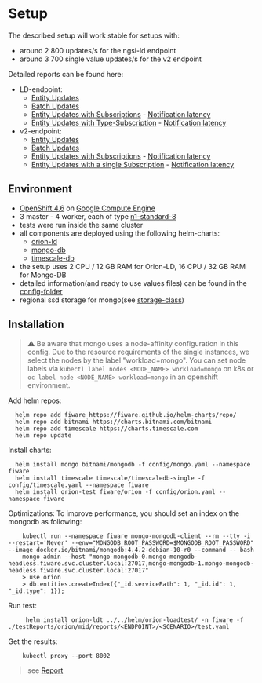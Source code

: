 # Setup

The described setup will work stable for setups with:
- around 2 800 updates/s for the ngsi-ld endpoint 
- around 3 700 single value updates/s for the v2 endpoint



Detailed reports can be found here:
* LD-endpoint:
    * [Entity Updates](https://fiware.github.io/load-tests/testReports/orion-ld-troe/small/reports/ld/EntityUpdateSimulation/gatling-report.html) 
    * [Batch Updates](https://fiware.github.io/load-tests/testReports/orion-ld-troe/small/reports/ld/BatchUpdateSimulation/gatling-report.html)
    * [Entity Updates with Subscriptions](https://fiware.github.io/load-tests/testReports/orion-ld-troe/small/reports/ld/EntityUpdateWithSubscriptionSimulation/gatling-report.html) - [Notification latency](reports/ld/EntityUpdateWithSubscriptionSimulation/grafana-report.png)
    * [Entity Updates with Type-Subscription](https://fiware.github.io/load-tests/testReports/orion-ld-troe/small/reports/ld/EntityUpdateWithTypeSubscriptionSimulation/gatling-report.html) - [Notification latency](reports/ld/EntityUpdateWithTypeSubscriptionSimulation/grafana-report.png)
 * v2-endpoint:
    * [Entity Updates](https://fiware.github.io/load-tests/testReports/orion-ld-troe/small/reports/v2/EntityUpdateSimulation/gatling-report.html) 
    * [Batch Updates](https://fiware.github.io/load-tests/testReports/orion-ld-troe/small/reports/v2/BatchUpdateSimulation/gatling-report.html)
    * [Entity Updates with Subscriptions](https://fiware.github.io/load-tests/testReports/orion-ld-troe/small/reports/v2/EntityUpdateWithSubscriptionSimulation/gatling-report.html) - [Notification latency](reports/v2/EntityUpdateWithSubscriptionSimulation/grafana-report.png)
    * [Entity Updates with a single Subscription](https://fiware.github.io/load-tests/testReports/orion-ld-troe/small/reports/v2/EntityUpdateWithSingleSubscriptionSimulation/gatling-report.html) - [Notification latency](reports/v2/EntityUpdateWithSingleSubscriptionSimulation/grafana-report.png)
      

## Environment

- [OpenShift 4.6](https://docs.openshift.com/container-platform/4.6/welcome/index.html) on [Google Compute Engine](https://cloud.google.com/compute)
- 3 master - 4 worker, each of type [n1-standard-8](https://cloud.google.com/compute/docs/machine-types)
- tests were run inside the same cluster
- all components are deployed using the following helm-charts:
    - [orion-ld](https://github.com/FIWARE/helm-charts/tree/main/charts/orion)
    - [mongo-db](https://github.com/bitnami/charts/tree/master/bitnami/mongodb)
    - [timescale-db](https://github.com/timescale/timescaledb-kubernetes/tree/master/charts/timescaledb-single)
- the setup uses 2 CPU / 12 GB RAM for Orion-LD, 16 CPU / 32 GB RAM for Mongo-DB
- detailed information(and ready to use values files) can be found in the [config-folder](config)
- regional ssd storage for mongo(see [storage-class](config/storage-class.yaml))

## Installation

> :warning: Be aware that mongo uses a node-affinity configuration in this config. Due to the resource requirements of the single instances, we 
> select the nodes by the label "workload=mongo". You can set node labels via `kubectl label nodes <NODE_NAME> workload=mongo` on k8s or 
>`oc label node <NODE_NAME> workload=mongo` in an openshift environment.

Add helm repos:
```
  helm repo add fiware https://fiware.github.io/helm-charts/repo/
  helm repo add bitnami https://charts.bitnami.com/bitnami
  helm repo add timescale https://charts.timescale.com
  helm repo update
```

Install charts:
```
  helm install mongo bitnami/mongodb -f config/mongo.yaml --namespace fiware
  helm install timescale timescale/timescaledb-single -f config/timescale.yaml --namespace fiware
  helm install orion-test fiware/orion -f config/orion.yaml --namespace fiware
```

Optimizations:
To improve performance, you should set an index on the mongodb as following:
```
    kubectl run --namespace fiware mongo-mongodb-client --rm --tty -i --restart='Never' --env="MONGODB_ROOT_PASSWORD=$MONGODB_ROOT_PASSWORD" --image docker.io/bitnami/mongodb:4.4.2-debian-10-r0 --command -- bash
    mongo admin --host "mongo-mongodb-0.mongo-mongodb-headless.fiware.svc.cluster.local:27017,mongo-mongodb-1.mongo-mongodb-headless.fiware.svc.cluster.local:27017"
    > use orion
    > db.entities.createIndex({"_id.servicePath": 1, "_id.id": 1, "_id.type": 1});
```

Run test:
```
     helm install orion-ldt ../../helm/orion-loadtest/ -n fiware -f ./testReports/orion/mid/reports/<ENDPOINT>/<SCENARIO>/test.yaml
```

Get the results:
```
    kubectl proxy --port 8002
```
> see [Report](http://localhost:8002/api/v1/namespaces/fiware/services/orion-ldt-orion-loadtest:8080/proxy/)
